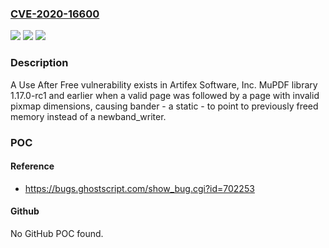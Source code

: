 ### [CVE-2020-16600](https://cve.mitre.org/cgi-bin/cvename.cgi?name=CVE-2020-16600)
![](https://img.shields.io/static/v1?label=Product&message=n%2Fa&color=blue)
![](https://img.shields.io/static/v1?label=Version&message=n%2Fa&color=blue)
![](https://img.shields.io/static/v1?label=Vulnerability&message=n%2Fa&color=brighgreen)

### Description

A Use After Free vulnerability exists in Artifex Software, Inc. MuPDF library 1.17.0-rc1 and earlier when a valid page was followed by a page with invalid pixmap dimensions, causing bander - a static - to point to previously freed memory instead of a newband_writer.

### POC

#### Reference
- https://bugs.ghostscript.com/show_bug.cgi?id=702253

#### Github
No GitHub POC found.

